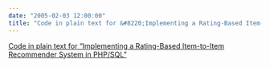 ```yaml
---
date: "2005-02-03 12:00:00"
title: "Code in plain text for &#8220;Implementing a Rating-Based Item-to-Item Recommender System in PHP/SQL&#8221;"
---
```


[Code in plain text for &#8220;Implementing a Rating-Based Item-to-Item Recommender System in PHP/SQL&#8221;](/lemire/blog/2005/02-03-code-in-plain-text-for-implementing-a-rating-based-item-to-item-recommender-system-in-phpsql)

